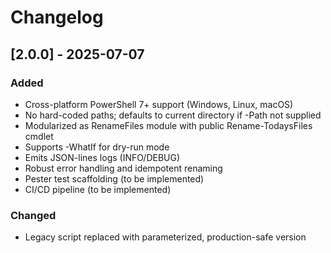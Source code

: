 # Changelog

## [2.0.0] - 2025-07-07
### Added
- Cross-platform PowerShell 7+ support (Windows, Linux, macOS)
- No hard-coded paths; defaults to current directory if -Path not supplied
- Modularized as RenameFiles module with public Rename-TodaysFiles cmdlet
- Supports -WhatIf for dry-run mode
- Emits JSON-lines logs (INFO/DEBUG)
- Robust error handling and idempotent renaming
- Pester test scaffolding (to be implemented)
- CI/CD pipeline (to be implemented)

### Changed
- Legacy script replaced with parameterized, production-safe version
